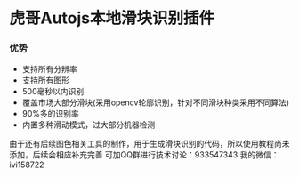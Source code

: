 # 虎哥Autojs本地滑块识别插件
### 优势
- 支持所有分辨率
- 支持所有图形
- 500毫秒以内识别
- 覆盖市场大部分滑块(采用opencv轮廓识别，针对不同滑块种类采用不同算法)
- 90%多的识别率
- 内置多种滑动模式，过大部分机器检测

由于还有后续图色相关工具的制作，用于生成滑块识别的代码，所以使用教程尚未添加，后续会相应补充完善
可加QQ群进行技术讨论：933547343
我的微信：ivi158722
